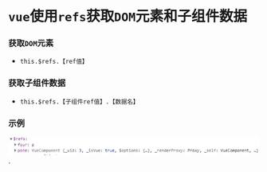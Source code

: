 # `vue`使用`refs`获取`DOM`元素和子组件数据

### 获取`DOM`元素

- `this.$refs.【ref值】`

### 获取子组件数据

- `this.$refs.【子组件ref值】.【数据名】`

### 示例

![](photo\refs获取dom和子组件数据.jpg).